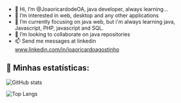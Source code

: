 - 👋 Hi, I’m @JoaoricardodeOA, java developer, always learning...
- 👀 I’m interested in web, desktop and any other applications
- 🌱 I’m currently focusing on java web, but i'm always learning java, Javascript, PHP, javascript and SQL.
- 💞️ I’m looking to collaborate on java repositories
- 📫 Send me messages at linkedin www.linkedin.com/in/joaoricardoagostinho
  
## 🚴 Minhas estatísticas:

![GitHub stats](https://github-readme-stats.vercel.app/api?username=JoaoricardodeOA\&include_all_commits=true&bg_color=000&text_color=FFF&rank_icon=percentile)

![Top Langs](https://github-readme-stats.vercel.app/api/top-langs/?username=JoaoricardodeOA&layout=compact&bg_color=000&text_color=FFF&include_all_commits=true)


<!---
JoaoricardodeOA/JoaoricardodeOA is a ✨ special ✨ repository because its `README.md` (this file) appears on your GitHub profile.
You can click the Preview link to take a look at your changes.
--->

